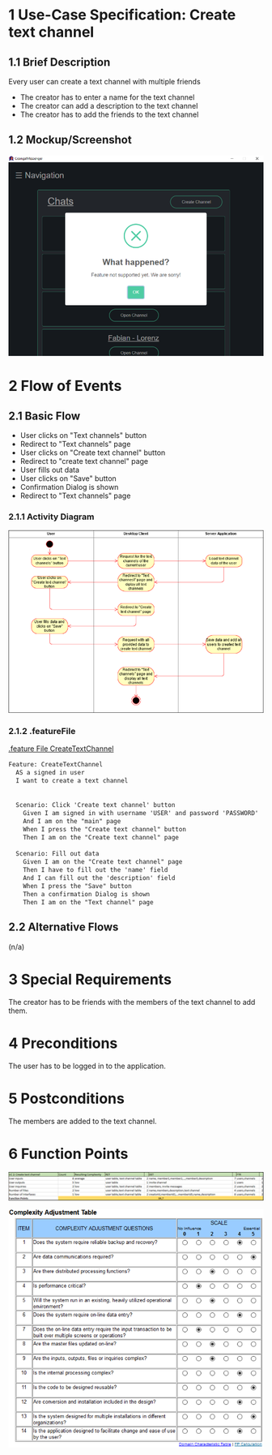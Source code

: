 # 1 Use-Case Specification: Create text channel

## 1.1 Brief Description

Every user can create a text channel with multiple friends

- The creator has to enter a name for the text channel
- The creator can add a description to the text channel
- The creator has to add the friends to the text channel

## 1.2 Mockup/Screenshot

![Screenshot](../Diagrams/Screenshots/CreateTextChannelScreenshot.png)

# 2 Flow of Events

## 2.1 Basic Flow

- User clicks on "Text channels" button
- Redirect to "Text channels" page
- User clicks on "Create text channel" button
- Redirect to "create text channel" page
- User fills out data
- User clicks on "Save" button
- Confirmation Dialog is shown
- Redirect to "Text channels" page

### 2.1.1 Activity Diagram

![ActivityDiagram](../Diagrams/Activity%20Diagrams/CreateTextChannelDiagram.png)

### 2.1.2 .featureFile

[.feature File CreateTextChannel](https://github.com/LorenzSeufert/CeangalMessenger---Code/blob/master/Kotlin-Backend/src/test/resources/cucumber/CreateTextChannel.feature)

```Gherkin
Feature: CreateTextChannel
  AS a signed in user
  I want to create a text channel


  Scenario: Click 'Create text channel' button
    Given I am signed in with username 'USER' and password 'PASSWORD'
    And I am on the "main" page
    When I press the "Create text channel" button
    Then I am on the "Create text channel" page

  Scenario: Fill out data
    Given I am on the "Create text channel" page
    Then I have to fill out the 'name' field
    And I can fill out the 'description' field
    When I press the "Save" button
    Then a confirmation Dialog is shown
    Then I am on the "Text channel" page
```

## 2.2 Alternative Flows

(n/a)

# 3 Special Requirements

The creator has to be friends with the members of the text channel to add them.

# 4 Preconditions

The user has to be logged in to the application.

# 5 Postconditions

The members are added to the text channel.

# 6 Function Points

![FP](../Diagrams/FP%20UseCases/CreateTextChannelFP.png)

![ComplexityTable](../FunctionPoints/ComplexityAdjustmentTable.png)

